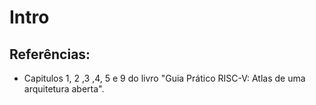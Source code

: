 # Intro

## Referências:
* Capitulos 1, 2 ,3 ,4, 5 e 9 do livro "Guia Prático RISC-V: Atlas de uma arquitetura aberta".
